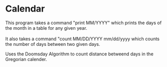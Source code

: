 # Calendar

This program takes a command "print MM/YYYY" which prints the days of the month in a table for any given year. <br> </br>
It also takes a command "count MM/DD/YYYY mm/dd/yyyy which counts the number of days between two given days.

Uses the Doomsday Algorithm to count distance betweend days in the Gregorian calender.
